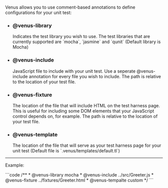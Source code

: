 Venus allows you to use comment-based annotations to define configurations for your unit test:

* <h3>@venus-library</h3><p>Indicates the test library you wish to use. The test libraries that are currently supported are `mocha`, `jasmine` and `qunit` (Default library is Mocha)</p>
* <h3>@venus-include</h3><p>JavaScript file to include with your unit test. Use a seperate @venus-include annotation for every file you wish to include. The path is relative to the location of your test file.</p>
* <h3>@venus-fixture</h3><p>The location of the file that will include HTML on the test harness page. This is useful for including some DOM elements that your JavaScript control depends on, for example. The path is relative to the location of your test file.</p>
* <h3>@venus-template</h3><p>The location of the file that will serve as your test harness page for your unit test (Default file is `.venus/templates/default.tl`)</p>

<hr>

<p>Example:</p>
```code
/**
 * @venus-library mocha
 * @venus-include ../src/Greeter.js
 * @venus-fixture ../fixtures/Greeter.html
 * @venus-tempalte custom
 */
```